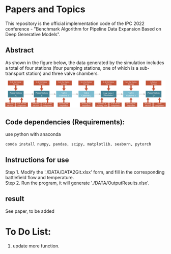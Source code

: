 # Papers and Topics
This repository is the official implementation code of the IPC 2022 conference - "Benchmark Algorithm for Pipeline Data Expansion Based on Deep Generative Models".

## Abstract
As shown in the figure below, the data generated by the simulation includes a total of four stations (four pumping stations, one of which is a sub-transport station) and three valve chambers.

![Figure 1 Pump Station](./DOC/Figure1PumpStation.jpg)


## Code dependencies (Requirements):
use python with anaconda
````setup
conda install numpy, pandas, scipy, matplotlib, seaborn, pytorch
````

## Instructions for use
Step 1. Modify the './DATA/DATA2Git.xlsx' form, and fill in the corresponding battlefield flow and temperature.   
Step 2. Run the program, it will generate './DATA/OutputResults.xlsx'.


## result
See paper, to be added


# To Do List:
1. update more function.
